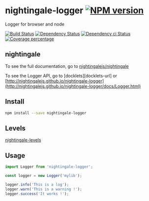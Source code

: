 # nightingale-logger [![NPM version][npm-image]][npm-url]

Logger for browser and node

[![Build Status][circleci-status-image]][circleci-status-url]
[![Dependency Status][daviddm-image]][daviddm-url]
[![Dependency ci Status][dependencyci-image]][dependencyci-url]
[![Coverage percentage][coverage-image]][coverage-url]

## nightingale

To see the full documentation, go to [nightingalejs/nightingale](https://github.com/nightingalejs/nightingale)

To see the Logger API, go to [docklets][docklets-url] or [http://nightingalejs.github.io/nightingale-logger](http://nightingalejs.github.io/nightingale-logger/docs/Logger.html)

## Install

```sh
npm install --save nightingale-logger
```

## Levels

[nightingale-levels](https://www.npmjs.com/package/nightingale-levels)

## Usage

```js
import Logger from 'nightingale-logger';

const logger = new Logger('mylib');

logger.info('This is a log');
logger.warn('This is a warning !');
logger.success('It works !');
```

[npm-image]: https://img.shields.io/npm/v/nightingale-logger.svg?style=flat-square
[npm-url]: https://npmjs.org/package/nightingale-logger
[daviddm-image]: https://david-dm.org/nightingalejs/nightingale-logger.svg?style=flat-square
[daviddm-url]: https://david-dm.org/nightingalejs/nightingale-logger
[dependencyci-image]: https://dependencyci.com/github/nightingalejs/nightingale-logger/badge?style=flat-square
[dependencyci-url]: https://dependencyci.com/github/nightingalejs/nightingale-logger
[circleci-status-image]: https://img.shields.io/circleci/project/nightingalejs/nightingale-logger/master.svg?style=flat-square
[circleci-status-url]: https://circleci.com/gh/nightingalejs/nightingale-logger
[coverage-image]: https://img.shields.io/codecov/c/github/nightingalejs/nightingale-logger/master.svg?style=flat-square
[coverage-url]: https://codecov.io/gh/nightingalejs/nightingale-logger
[docs-coverage-url]: https://nightingalejs.github.io/nightingale-logger/coverage/lcov-report/
